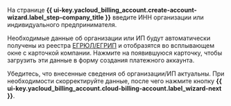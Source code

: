 На странице **{{ ui-key.yacloud_billing_account.create-account-wizard.label_step-company_title }}** введите ИНН организации или индивидуального предпринимателя.

Необходимые данные об организации или ИП будут автоматически получены из реестра [ЕГРЮЛ/ЕГРИП](https://egrul.nalog.ru/) и отобразятся во всплывающем окне с карточкой компании. Нажмите на появившуюся карточку, чтобы загрузить эти данные в форму создания платежного аккаунта.

Убедитесь, что внесенные сведения об организации/ИП актуальны. При необходимости скорректируйте данные, после чего нажмите кнопку **{{ ui-key.yacloud_billing_account.cloud-billing-account.label_wizard-next }}**.